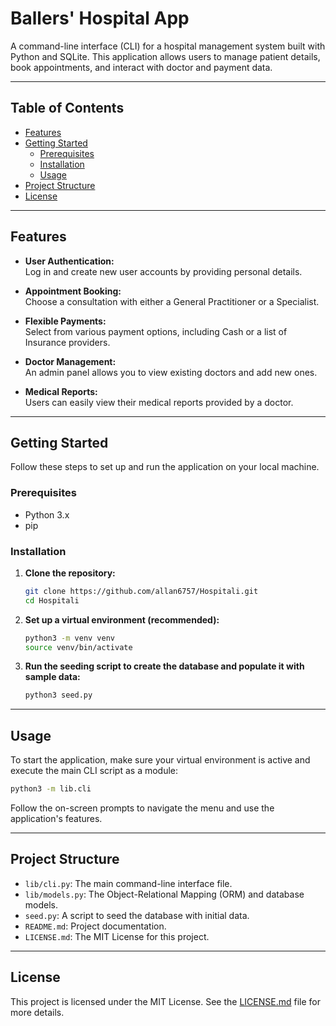 # Ballers' Hospital App

A command-line interface (CLI) for a hospital management system built with Python and SQLite. This application allows users to manage patient details, book appointments, and interact with doctor and payment data.

---

## Table of Contents

- [Features](#features)
- [Getting Started](#getting-started)
  - [Prerequisites](#prerequisites)
  - [Installation](#installation)
  - [Usage](#usage)
- [Project Structure](#project-structure)
- [License](#license)

---

## Features

- **User Authentication:**  
  Log in and create new user accounts by providing personal details.

- **Appointment Booking:**  
  Choose a consultation with either a General Practitioner or a Specialist.

- **Flexible Payments:**  
  Select from various payment options, including Cash or a list of Insurance providers.

- **Doctor Management:**  
  An admin panel allows you to view existing doctors and add new ones.

- **Medical Reports:**  
  Users can easily view their medical reports provided by a doctor.

---

## Getting Started

Follow these steps to set up and run the application on your local machine.

### Prerequisites

- Python 3.x
- pip

### Installation

1. **Clone the repository:**
    ```sh
    git clone https://github.com/allan6757/Hospitali.git
    cd Hospitali
    ```

2. **Set up a virtual environment (recommended):**
    ```sh
    python3 -m venv venv
    source venv/bin/activate
    ```

3. **Run the seeding script to create the database and populate it with sample data:**
    ```sh
    python3 seed.py
    ```

---

## Usage

To start the application, make sure your virtual environment is active and execute the main CLI script as a module:

```sh
python3 -m lib.cli
```

Follow the on-screen prompts to navigate the menu and use the application's features.

---

## Project Structure

- `lib/cli.py`: The main command-line interface file.
- `lib/models.py`: The Object-Relational Mapping (ORM) and database models.
- `seed.py`: A script to seed the database with initial data.
- `README.md`: Project documentation.
- `LICENSE.md`: The MIT License for this project.

---

## License

This project is licensed under the MIT License. See the [LICENSE.md](LICENSE.md) file for more details.
